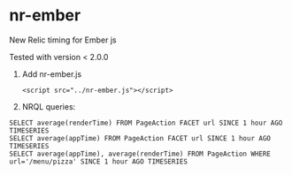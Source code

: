# nr-ember
New Relic timing for Ember js

Tested with version < 2.0.0

1. Add nr-ember.js
	```
	<script src="../nr-ember.js"></script>
	```
2. NRQL queries:
```
SELECT average(renderTime) FROM PageAction FACET url SINCE 1 hour AGO TIMESERIES
SELECT average(appTime) FROM PageAction FACET url SINCE 1 hour AGO TIMESERIES
SELECT average(appTime), average(renderTime) FROM PageAction WHERE url='/menu/pizza' SINCE 1 hour AGO TIMESERIES
```
